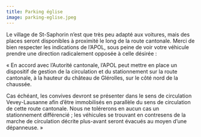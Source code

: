 ```yaml
---
title: Parking église
image: parking-eglise.jpeg
---
```


Le village de St-Saphorin n’est que très peu adapté aux voitures, mais des places seront disponibles à proximité le long de la route cantonale. Merci de bien respecter les indications de l’APOL, sous peine de voir votre véhicule prendre une direction radicalement opposée à celle désirée :

« En accord avec l’Autorité cantonale, l’APOL peut mettre en place un dispositif de gestion de la circulation et du stationnement sur la route cantonale, à la hauteur du château de Glérolles, sur le côté nord de la chaussée.

Cas échéant, les convives devront se présenter dans le sens de circulation Vevey-Lausanne afin d’être immobilisés en parallèle du sens de circulation de cette route cantonale. Nous ne tolérerons en aucun cas un stationnement différencié ; les véhicules se trouvant en contresens de la marche de circulation décrite plus-avant seront évacués au moyen d’une dépanneuse. »
